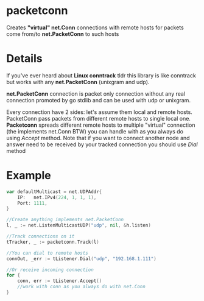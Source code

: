 # packetconn
Creates **"virtual" net.Conn** connections with remote hosts for packets come from/to **net.PacketConn** to such hosts

# Details
If you've ever heard about **Linux conntrack** tldr this library is like conntrack but works with any **net.PacketConn** (unixgram and udp).

**net.PacketConn** connection is packet only connection without any real connection promoted by go stdlib and can be used with udp or unixgram.

Every connection have 2 sides: let's assume them local and remote hosts. PacketConn pass packets from different remote hosts to single local one. **Packetconn** spreads different remote hosts to multiple "virtual" connection (the implements net.Conn BTW) you can handle with as you always do using *Accept* method. Note that if you want to connect another node and answer need to be received by your tracked connection you should use *Dial* method

# Example

```Go
var defaultMulticast = net.UDPAddr{
	IP:   net.IPv4(224, 1, 1, 1),
	Port: 1111,
}

//Create anything implements net.PacketConn
l, _ := net.ListenMulticastUDP("udp", nil, &h.listen)

//Track connections on it
tTracker, _ := packetconn.Track(l)

//You can dial to remote hosts
connOut, _err := tListener.Dial("udp", "192.168.1.111")

//Or receive incoming connection
for {
    conn, err := tListener.Accept()
    //work with conn as you always do with net.Conn
}
```
